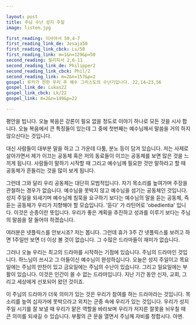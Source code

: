 ```yaml
---

layout: post
title: 주님 수난 성지 주일
image: listen.jpg

first_reading: 이사야서 50,4-7
first_reading_link_de: Jesaja50
first_reading_link_cbck: Ls/50
first_reading_link: m=1&n=129&p=50
second_reading: 필리피서 2,6-11
second_reading_link_de: Philipper2
second_reading_link_cbck: Phil/2
second_reading_link: m=2&n=157&p=2
gospel: 루카가 전한 우리 주 예수 그리스도의 수난기입니다. 22,14―23,56
gospel_link_de: Lukas22
gospel_link_cbck: Lk/22
gospel_link: m=2&n=149&p=22

---
```

 
평안을 빕니다. 오늘 복음은 강론이 필요 없을 정도로 이야기 하나로 모든 것을 시사 합니다. 오늘 복음에서 큰 특징들이 있는데 그 중에 첫번째는 예수님께서 말씀을 거의 하지 않으신다는 것입니다.

대신 사람들이 대부분 말을 하고 그 가운데 다툼, 분노 등이 담겨 있습니다. 저는 사제로 살아가면서 제가 이끄는 공동체 혹은 저의 동료들이 이끄는 공동체를 보면 많은 것을 느끼게 됩니다. 사람들이 말하기 시작할 때 그리고 예수님께 필요한 것만 말하라고 할 때 공동체가 흔들리는 것을 많이 보게 됩니다.

그런데 그와 달리 우리 공동체는 대단히 모범적입니다. 자기 목소리를 높여가며 주장을 관철하는 경우가 없습니다. 예수님을 못박지 않고 예수님을 섬기는 공동체인 것입니다. 성지 주일을 되새기며 예수님께 침묵을 요구하기 보다는 예수님의 말을 듣는 공동체, 즉 듣는 공동체가 우리가 지향해야 할 모습입니다. '듣다' 가 라틴어로 'obedientia' 입니다. 이것은 순종이란 뜻입니다. 우리가 좋은 계획을 추진하고 성과를 이루기 보다는 주님의 말씀을 잘 들어야 하겠습니다.

여러분은 넷플릭스를 안보시죠? 저는 봅니다. 그런데 휴가 3주 간 넷플릭스를 보려고 하면 1주일만 보면 더 이상 볼 것이 없습니다. 그 수많은 드라마들이 재미가 없습니다.

그러나 오늘 우리는 최고의 드라마를 시작하는 기점에 있습니다. 주님의 드라마인 것입니다. 하느님이 쓰시고 그 아들이신 예수님이 완성하십니다. 오늘은 성지 주일이고 목요일에는 주님의 만찬이 있고 금요일에는 주님의 수난이 있습니다. 그리고 일요일에는 부활이 있습니다. 이것은 인간이 쓸 수 없는 드라마입니다. 지난 기간 동안 신자, 교회, 그리고 세상에게 선포되어 왔던 것이죠.

이 주님의 드라마가 더욱 의미가 있는 것은 우리가 참여를 하는 드라마라는 것입니다. 목소리를 높여 십자가에 못박으라고 외치는 군중 속에 우리가 있는 것입니다. 우리가 성지 주일 시기를 잘 보낼 때 우리가 맡은 역할을 바라보며 우리가 저지른 잘못을 뉘우칠 때 큰 의미를 되새길 수 있습니다. 부활의 큰 문을 열면서 주님께 자비를 청합시다. 아멘.
